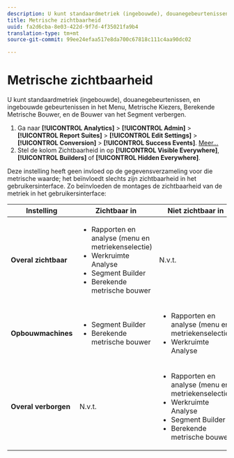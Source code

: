 ```yaml
---
description: U kunt standaardmetriek (ingebouwde), douanegebeurtenissen, en ingebouwde gebeurtenissen in het Menu, Metrische Kiezers, Berekende Metrische Bouwer, en de Bouwer van het Segment verbergen.
title: Metrische zichtbaarheid
uuid: fa2d6cba-8e03-422d-9f7d-4f35021fa9b4
translation-type: tm+mt
source-git-commit: 99ee24efaa517e8da700c67818c111c4aa90dc02

---
```



# Metrische zichtbaarheid

U kunt standaardmetriek (ingebouwde), douanegebeurtenissen, en ingebouwde gebeurtenissen in het Menu, Metrische Kiezers, Berekende Metrische Bouwer, en de Bouwer van het Segment verbergen.

1. Ga naar **[!UICONTROL Analytics]** > **[!UICONTROL Admin]** > **[!UICONTROL Report Suites]** > **[!UICONTROL Edit Settings]** > **[!UICONTROL Conversion]** > **[!UICONTROL Success Events]**. [Meer...](/help/admin/admin/c-success-events/t-success-events.md)
1. Stel de kolom Zichtbaarheid in op **[!UICONTROL Visible Everywhere]**, **[!UICONTROL Builders]** of **[!UICONTROL Hidden Everywhere]**.

Deze instelling heeft geen invloed op de gegevensverzameling voor die metrische waarde; het beïnvloedt slechts zijn zichtbaarheid in het gebruikersinterface. Zo beïnvloeden de montages de zichtbaarheid van de metriek in het gebruikersinterface:

<table id="table_26814F83F39C47D08361365E2658D249"> 
 <thead> 
  <tr> 
   <th colname="col1" class="entry"> Instelling </th> 
   <th colname="col2" class="entry"> Zichtbaar in </th> 
   <th colname="col3" class="entry"> Niet zichtbaar in </th> 
  </tr> 
 </thead>
 <tbody> 
  <tr> 
   <td colname="col1"> <b>Overal zichtbaar</b> </td> 
   <td colname="col2"> 
    <ul id="ul_2CCF931F462D48E3B06AE246A1A3AD91"> 
     <li id="li_C2889DBECE6D488C94B118FA33CD3988">Rapporten en analyse (menu en metriekenselectie) </li> 
     <li id="li_EB7D70B1BAC840A6A32B56A1DD8F8D55">Werkruimte Analyse </li> 
     <li id="li_0C550B8F99C94620999331BBA1F3659C">Segment Builder </li> 
     <li id="li_E2663CFA5F8541C39CE9A18173A074AC">Berekende metrische bouwer </li> 
    </ul> </td> 
   <td colname="col3"> N.v.t. </td> 
  </tr> 
  <tr> 
   <td colname="col1"> <b>Opbouwmachines</b> </td> 
   <td colname="col2"> 
    <ul id="ul_33E40D88D3B44CCDBA8DE6EA53794C6D"> 
     <li id="li_D72D1EB1A6164657A68AC5BDE4749BA2">Segment Builder </li> 
     <li id="li_9644DE132891444E8C98C8ADD5B17FBA">Berekende metrische bouwer </li> 
    </ul> </td> 
   <td colname="col3"> 
    <ul id="ul_C21BB852A6E94BF288DA237772538F96"> 
     <li id="li_499402E46BD243588B0E437928734222">Rapporten en analyse (menu en metriekenselectie) </li> 
     <li id="li_844967A5C7204ABE964E6DD5789E582E">Werkruimte Analyse </li> 
    </ul> </td> 
  </tr> 
  <tr> 
   <td colname="col1"> <b>Overal verborgen</b> </td> 
   <td colname="col2"> N.v.t. </td> 
   <td colname="col3"> 
    <ul id="ul_CB9780D567BD4DBA90C092DDA892BF41"> 
     <li id="li_CF90047F78FD4BB28E90E95B9B367445">Rapporten en analyse (menu en metriekenselectie) </li> 
     <li id="li_9B41995CA7F3437485BAFF08A422FBFE">Werkruimte Analyse </li> 
     <li id="li_B4C8C6A35AB44E83B140F2C8073EEE17">Segment Builder </li> 
     <li id="li_35F3A8DD8F8C4770AEFBD68575DFAE62">Berekende metrische bouwer </li> 
    </ul> </td> 
  </tr> 
 </tbody> 
</table>

